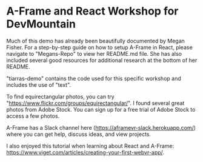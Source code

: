 # A-Frame and React Workshop for DevMountain

Much of this demo has already been beautifully documented by Megan Fisher. For a step-by-step guide on how to setup A-Frame in React, please navigate to "Megans-Repo" to view her README.md file. She has also included several good resources for additional research at the bottom of her README. 

"tiarras-demo" contains the code used for this specific workshop and includes the use of "text". 

To find equirectangular photos, you can try "https://www.flickr.com/groups/equirectangular/". I found several great photos from Adobe Stock. You can sign up for a free trial of Adobe Stock to access a few photos. 

A-Frame has a Slack channel here (https://aframevr-slack.herokuapp.com/) where you can get help, discuss ideas, and view projects. 

I also enjoyed this tutorial when learning about React and A-Frame: https://www.viget.com/articles/creating-your-first-webvr-app/. 

